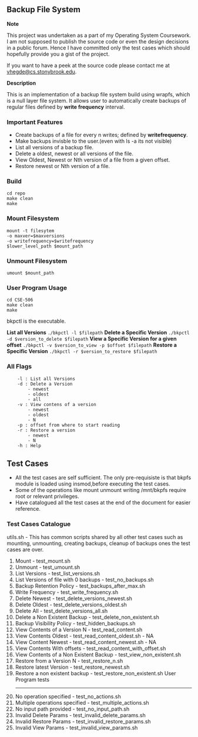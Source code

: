 ## Backup File System


**Note**  

This project was undertaken as a part of my Operating System Coursework. I am not supposed to publish the source code or even the design decisions in a public forum. Hence I have committed only the test cases which should hopefully provide you a gist of the project.

If you want to have a peek at the source code please contact me at vhegde@cs.stonybrook.edu.    

**Description**

This is an implementation of a backup file system build using wrapfs, which is a null layer file system. It allows user to automatically create backups of regular files defined by **write frequency** interval.

### Important Features

- Create backups of a file for every n writes; defined by **writefrequency**.
- Make backups invisble to the user.(even with ls -a its not visible)
- List all versions of a backup file.
- Delete a oldest, newest or all versions of the file.
- View Oldest, Newest or Nth version of a file from a given offset.
- Restore newest or Nth version of a file.


### Build

```
cd repo
make clean
make
```

### Mount Filesystem

```
mount -t filesytem
-o maxver=$maxversions
-o writefrequency=$writefrequency
$lower_level_path $mount_path
```

### Unmount Filesystem

```
umount $mount_path
```

### User Program Usage

```
cd CSE-506
make clean
make
```

bkpctl is the executable.

**List all Versions**
`./bkpctl -l $filepath`
**Delete a Specific Version**
`./bkpctl -d $version_to_delete $filepath`
**View a Specific Version for a given offset**
`./bkpctl -v $version_to_view -p $offset $filepath`
**Restore a Specific Version**
`./bkpctl -r $version_to_restore $filepath`

### All Flags

```
    -l : List all Versions
    -d : Delete a Version
        - newest
        - oldest
        - all
    -v : View contens of a version
        - newest
        - oldest
        - N
    -p : offset from where to start reading
    -r : Restore a version
        - newest
        - N
    -h : Help
```

## Test Cases

- All the test cases are self sufficient. The only pre-requisiste is that bkpfs module is loaded using insmod,before executing the test cases.
- Some of the operations like mount unmount writing /mnt/bkpfs require root or relevant privileges.
- Have catalogued all the test cases at the end of the document for easier reference.

### Test Cases Catalogue

utils.sh - This has common scripts shared by all other test cases such as mounting, unmounting,
creating backups, cleanup of backups ones the test cases are over.

1. Mount - test_mount.sh
2. Unmount - test_umount.sh
3. List Versions - test_list_versions.sh
4. List Versions of file with 0 backups - test_no_backups.sh
5. Backup Retention Policy - test_backups_after_max.sh
6. Write Frequency - test_write_frequency.sh
7. Delete Newest - test_delete_versions_newest.sh
8. Delete Oldest - test_delete_versions_oldest.sh
9. Delete All - test_delete_versions_all.sh
10. Delete a Non Existent Backup - test_delete_non_existent.sh
11. Backup Visibility Policy - test_hidden_backups.sh
12. View Contents of a Version N - test_read_content.sh
13. View Contents Oldest - test_read_content_oldest.sh - NA
14. View Content Newest - test_read_content_newest.sh - NA
15. View Contents With offsets - test_read_content_with_offset.sh
16. View Contents of a Non Existent Backup - test_view_non_existent.sh
17. Restore from a Version N - test_restore_n.sh
18. Restore latest Version - test_restore_newest.sh
19. Restore a non existent backup - test_restore_non_existent.sh
    User Program tests
    ***
20. No operation specified - test_no_actions.sh
21. Multiple operations specified - test_multiple_actions.sh
22. No input path provided - test_no_input_path.sh
23. Invalid Delete Params - test_invalid_delete_params.sh
24. Invalid Restore Params - test_invalid_restore_params.sh
25. Invalid View Params - test_invalid_view_params.sh
